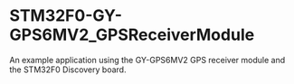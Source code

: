 STM32F0-GY-GPS6MV2_GPSReceiverModule
====================================

An example application using the GY-GPS6MV2 GPS receiver module and the STM32F0 Discovery board.
